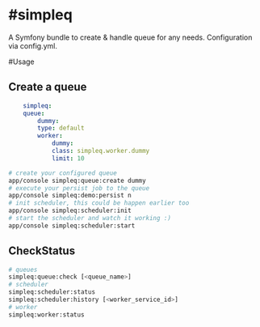 #simpleq
=======

A Symfony bundle to create & handle queue for any needs. Configuration via config.yml.

#Usage

## Create a queue

```yml 
    simpleq:
	queue:
	    dummy:
		type: default
		worker:
		    dummy:
			class: simpleq.worker.dummy
			limit: 10
```


```sh
# create your configured queue
app/console simpleq:queue:create dummy
# execute your persist job to the queue
app/console simpleq:demo:persist n
# init scheduler, this could be happen earlier too
app/console simpleq:scheduler:init
# start the scheduler and watch it working :)
app/console simpleq:scheduler:start
```

## CheckStatus

```sh
# queues
simpleq:queue:check [<queue_name>]
# scheduler
simpleq:scheduler:status
simpleq:scheduler:history [<worker_service_id>]
# worker
simpleq:worker:status  
```